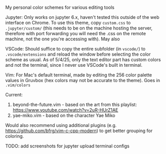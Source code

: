 My personal color schemes for various editing tools

Jupyter:
Only works on jupyter 6.x, haven't tested this outside of the web interface on Chrome. To use this theme, copy `custom.css` to `.jupyter/custom/` (this needs to be on the machine hosting the server, therefore with port forwarding you will need the .css on the remote machine, not the one you're accessing with). May also 

VSCode:
Should suffice to copy the entire subfolder (in `vscode/`) to `.vscode/extensions` and reload the window before selecting the color scheme as usual. As of 5/4/25, only the text editor part has custom colors and not the terminal, since I never use VSCode's built in terminal.

Vim:
For Mac's default terminal, made by editing the 256 color palette values in Gruvbox (hex colors may not be accurate to the theme). Goes in `.vim/colors`

Current:
1) beyond-the-future.vim - based on the art from this playlist: https://www.youtube.com/watch?v=2uR-HUrZ1AE
2) yae-miko.vim - based on the character Yae Miko

Would also recommend using additional plugins (e.g. https://github.com/bfrg/vim-c-cpp-modern) to get better grouping for coloring.

TODO:
add screenshots for jupyter
upload terminal configs
